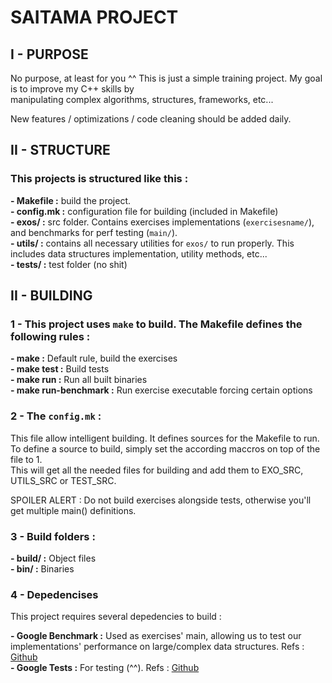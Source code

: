 # **SAITAMA PROJECT**

## __I - PURPOSE__

No purpose, at least for you ^^ This is just a simple training project. My goal is to improve my C++ skills by  
manipulating complex algorithms, structures, frameworks, etc...  

New features / optimizations / code cleaning should be added daily.  

## __II - STRUCTURE__

### This projects is structured like this :

**- Makefile :** build the project.  
**- config.mk :** configuration file for building (included in Makefile)  
**- exos/ :** src folder. Contains exercises implementations (`exercisesname/`), and benchmarks for perf testing (`main/`).  
**- utils/ :** contains all necessary utilities for `exos/` to run properly. This includes data structures implementation, utility methods, etc...  
**- tests/ :** test folder (no shit)  

## __II - BUILDING__

### 1 - This project uses `make` to build. The Makefile defines the following rules :

**- make :** Default rule, build the exercises  
**- make test :** Build tests  
**- make run :** Run all built binaries  
**- make run-benchmark :** Run exercise executable forcing certain options  

### 2 - The `config.mk` :

This file allow intelligent building. It defines sources for the Makefile to run.  
To define a source to build, simply set the according maccros on top of the file to 1.  
This will get all the needed files for building and add them to EXO_SRC, UTILS_SRC or TEST_SRC.  

SPOILER ALERT : Do not build exercises alongside tests, otherwise you'll get multiple main() definitions.  

### 3 - Build folders :

**- build/ :** Object files  
**- bin/ :** Binaries  

### 4 - Depedencises

This project requires several depedencies to build :  

**- Google Benchmark :** Used as exercises' main, allowing us to test our implementations' performance on large/complex data structures. Refs : [Github](https://github.com/google/benchmark)  
**- Google Tests :** For testing (^^). Refs : [Github](https://github.com/google/googletest)  
